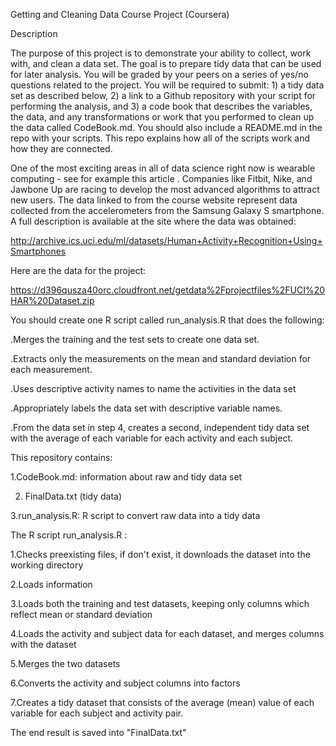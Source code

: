 Getting and Cleaning Data Course Project (Coursera)

Description

The purpose of this project is to demonstrate your ability to collect, work with, and clean a data set. The goal is to prepare tidy data that can be used for later analysis. You will be graded by your peers on a series of yes/no questions related to the project. You will be required to submit: 1) a tidy data set as described below, 2) a link to a Github repository with your script for performing the analysis, and 3) a code book that describes the variables, the data, and any transformations or work that you performed to clean up the data called CodeBook.md. You should also include a README.md in the repo with your scripts. This repo explains how all of the scripts work and how they are connected.

One of the most exciting areas in all of data science right now is wearable computing - see for example this article . Companies like Fitbit, Nike, and Jawbone Up are racing to develop the most advanced algorithms to attract new users. The data linked to from the course website represent data collected from the accelerometers from the Samsung Galaxy S smartphone. A full description is available at the site where the data was obtained:

http://archive.ics.uci.edu/ml/datasets/Human+Activity+Recognition+Using+Smartphones

Here are the data for the project:

https://d396qusza40orc.cloudfront.net/getdata%2Fprojectfiles%2FUCI%20HAR%20Dataset.zip

You should create one R script called run_analysis.R that does the following:

.Merges the training and the test sets to create one data set.

.Extracts only the measurements on the mean and standard deviation for each measurement.

.Uses descriptive activity names to name the activities in the data set

.Appropriately labels the data set with descriptive variable names.

.From the data set in step 4, creates a second, independent tidy data set with the average of each variable for each activity and each subject.

This repository contains:

1.CodeBook.md: information about raw and tidy data set

2. FinalData.txt (tidy data)

3.run_analysis.R: R script to convert raw data into a tidy data

The R script run_analysis.R :

1.Checks preexisting files, if don't exist, it downloads the dataset into the working directory

2.Loads information 

3.Loads both the training and test datasets, keeping only columns which reflect  mean or standard deviation

4.Loads the activity and subject data for each dataset, and merges columns with the dataset

5.Merges the two datasets

6.Converts the activity and subject columns into factors

7.Creates a tidy dataset that consists of the average (mean) value of each variable for each subject and activity pair.

The end result is saved into  "FinalData.txt"
